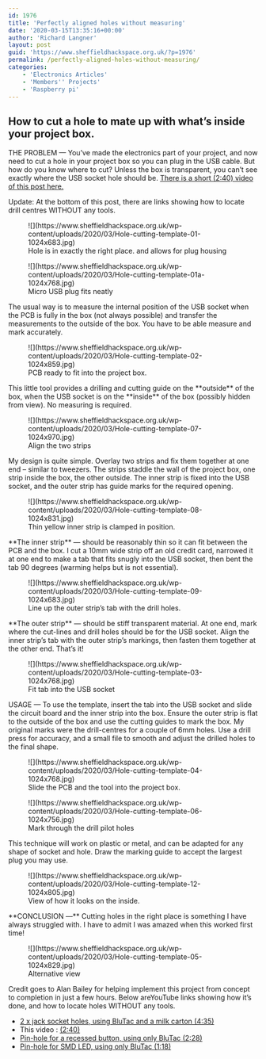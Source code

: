 ```yaml
---
id: 1976
title: 'Perfectly aligned holes without measuring'
date: '2020-03-15T13:35:16+00:00'
author: 'Richard Langner'
layout: post
guid: 'https://www.sheffieldhackspace.org.uk/?p=1976'
permalink: /perfectly-aligned-holes-without-measuring/
categories:
    - 'Electronics Articles'
    - 'Members'' Projects'
    - 'Raspberry pi'
---
```


## How to cut a hole to mate up with what’s inside your project box.

THE PROBLEM — You’ve made the electronics part of your project, and now need to cut a hole in your project box so you can plug in the USB cable. But how do you know where to cut? Unless the box is transparent, you can’t see exactly where the USB socket hole should be. [There is a short (2:40) video of this post here.](https://youtu.be/VK4zoUrNhkQ)  
  
Update: At the bottom of this post, there are links showing how to locate drill centres WITHOUT any tools.

<figure class="wp-block-image">![](https://www.sheffieldhackspace.org.uk/wp-content/uploads/2020/03/Hole-cutting-template-01-1024x683.jpg)<figcaption>Hole is in exactly the right place. and allows for plug housing</figcaption></figure><figure class="wp-block-image">![](https://www.sheffieldhackspace.org.uk/wp-content/uploads/2020/03/Hole-cutting-template-01a-1024x768.jpg)<figcaption>Micro USB plug fits neatly</figcaption></figure>The usual way is to measure the internal position of the USB socket when the PCB is fully in the box (not always possible) and transfer the measurements to the outside of the box. You have to be able measure and mark accurately.

<figure class="wp-block-image">![](https://www.sheffieldhackspace.org.uk/wp-content/uploads/2020/03/Hole-cutting-template-02-1024x859.jpg)<figcaption>PCB ready to fit into the project box.</figcaption></figure>This little tool provides a drilling and cutting guide on the **outside** of the box, when the USB socket is on the **inside** of the box (possibly hidden from view). No measuring is required.

<figure class="wp-block-image">![](https://www.sheffieldhackspace.org.uk/wp-content/uploads/2020/03/Hole-cutting-template-07-1024x970.jpg)<figcaption>Align the two strips</figcaption></figure>My design is quite simple. Overlay two strips and fix them together at one end – similar to tweezers. The strips staddle the wall of the project box, one strip inside the box, the other outside. The inner strip is fixed into the USB socket, and the outer strip has guide marks for the required opening.

<figure class="wp-block-image">![](https://www.sheffieldhackspace.org.uk/wp-content/uploads/2020/03/Hole-cutting-template-08-1024x831.jpg)<figcaption>Thin yellow inner strip is clamped in position.</figcaption></figure>**The inner strip** — should be reasonably thin so it can fit between the PCB and the box. I cut a 10mm wide strip off an old credit card, narrowed it at one end to make a tab that fits snugly into the USB socket, then bent the tab 90 degrees (warming helps but is not essential).

<figure class="wp-block-image">![](https://www.sheffieldhackspace.org.uk/wp-content/uploads/2020/03/Hole-cutting-template-09-1024x683.jpg)<figcaption>Line up the outer strip’s tab with the drill holes.</figcaption></figure>**The outer strip** — should be stiff transparent material. At one end, mark where the cut-lines and drill holes should be for the USB socket. Align the inner strip’s tab with the outer strip’s markings, then fasten them together at the other end. That’s it!

<figure class="wp-block-image">![](https://www.sheffieldhackspace.org.uk/wp-content/uploads/2020/03/Hole-cutting-template-03-1024x768.jpg)<figcaption>Fit tab into the USB socket</figcaption></figure>USAGE — To use the template, insert the tab into the USB socket and slide the circuit board and the inner strip into the box. Ensure the outer strip is flat to the outside of the box and use the cutting guides to mark the box. My original marks were the drill-centres for a couple of 6mm holes. Use a drill press for accuracy, and a small file to smooth and adjust the drilled holes to the final shape.

<figure class="wp-block-image">![](https://www.sheffieldhackspace.org.uk/wp-content/uploads/2020/03/Hole-cutting-template-04-1024x768.jpg)<figcaption>Slide the PCB and the tool into the project box.</figcaption></figure><figure class="wp-block-image">![](https://www.sheffieldhackspace.org.uk/wp-content/uploads/2020/03/Hole-cutting-template-06-1024x756.jpg)<figcaption>Mark through the drill pilot holes</figcaption></figure>This technique will work on plastic or metal, and can be adapted for any shape of socket and hole. Draw the marking guide to accept the largest plug you may use.

<figure class="wp-block-image">![](https://www.sheffieldhackspace.org.uk/wp-content/uploads/2020/03/Hole-cutting-template-12-1024x805.jpg)<figcaption>View of how it looks on the inside.</figcaption></figure>**CONCLUSION —** Cutting holes in the right place is something I have always struggled with. I have to admit I was amazed when this worked first time!

<figure class="wp-block-image">![](https://www.sheffieldhackspace.org.uk/wp-content/uploads/2020/03/Hole-cutting-template-05-1024x829.jpg)<figcaption>Alternative view</figcaption></figure>Credit goes to Alan Bailey for helping implement this project from concept to completion in just a few hours. Below areYouTube links showing how it’s done, and how to locate holes WITHOUT any tools.

- [2 x jack socket holes, using BluTac and a milk carton (4:35)](https://youtu.be/GvFrAhnp5uA)
- This video : [ (2:40)](https://youtu.be/VK4zoUrNhkQ)
- [Pin-hole for a recessed button, using only BluTac (2:28)](https://youtu.be/QhhjjE7BYgA)
- [Pin-hole for SMD LED, using only BluTac (1:18)](https://youtu.be/Znpm1T9UUh4)